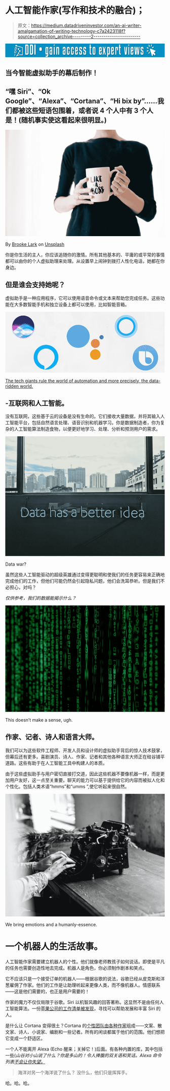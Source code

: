 # 人工智能作家(写作和技术的融合)；

> 原文：<https://medium.datadriveninvestor.com/an-ai-writer-amalgamation-of-writing-technology-c7a2423118f?source=collection_archive---------2----------------------->

[![](img/81dc089e4003cccb2b890107319a839e.png)](http://www.track.datadriveninvestor.com/1B9E)

## 当今智能虚拟助手的幕后制作！

## “嘿 Siri”、“Ok Google”、“Alexa”、“Cortana”、“Hi bix by”……我们都被这些短语包围着，或者说 4 个人中有 3 个人是！(随机事实使这看起来很明显。)

![](img/ca32b625d7c75991efc3e9743ddfd784.png)

By [Brooke Lark](https://unsplash.com/@brookelark?utm_source=medium&utm_medium=referral) on [Unsplash](https://unsplash.com?utm_source=medium&utm_medium=referral)

你是你生活的主人，你应该追随你的激情。所有其他基本的、平庸的或平常的事情都可以由你的个人虚拟助理来处理。从设置早上闹钟到拨打人性化电话，她都在你身边。

## 但是谁会支持她呢？

虚拟助手是一种应用程序，它可以使用语音命令或文本来帮助您完成任务。这些功能在大多数智能手机和独立设备上都可以使用，比如智能音箱。

![](img/623206d327729b2f96a42db94f6f6226.png)

[The tech giants rule the world of automation and more precisely, the data-ridden world.](http://cdn.shopify.com/s/files/1/0238/0391/articles/Untitled_design_2_1024x1024.png?v=1511215706)

## -互联网和人工智能。

没有互联网，这些基于云的设备是没有生命的。它们接收大量数据，并将其输入人工智能平台，包括自然语言处理、语音识别和机器学习。你是数据制造者，你为复杂的人工智能算法制造食物，以便更好地学习、处理、分析和预测用户的需求。

![](img/acf36572fb950ece5c6263d5be10f418.png)

Data war?

虽然这些人工智能驱动的超级英雄通过变得更聪明和使我们的任务更容易来正确地完成他们的工作，但他们可能仍然会引起隐私问题，他们会洗耳恭听。但是我们不必担心，对吗？

*仅供参考，我们的数据能揭示什么？*

![](img/f6c6a7a14a8fff8396c94522798c7215.png)

This doesn’t make a sense, ugh.

## 作家、记者、诗人和语言大师。

我们可以为这些软件工程师、开发人员和设计师的虚拟助手背后的惊人技术鼓掌，但幕后还有更多。喜剧演员、诗人、作家、记者和其他各种语言大师正在硅谷铺平道路。这些有助于在人工智能工具中构建人的本质。

由于这些虚拟助手与用户密切直接打交道，因此这些机器不要像机器一样，而是更加用户友好，这一点至关重要。聊天的能力可以基于提供给它的内容而被拟人化和个性化。包括人类术语“hmms”和“umms ”,使它听起来很自然。

![](img/39abaae62c8b642726655af4dec61d98.png)

We bring emotions and a humanly-essence.

# 一个机器人的生活故事。

人工智能作家需要建立机器人的个性。他们就像老师教孩子如何说话。即使是平凡的任务也需要创造性地去完成。机器人是角色，你必须制作剧本和笑点。

它不应该只是一个接受订单的机器人——根据谷歌的说法，谷歌已经从皮克斯和洋葱雇佣了作家。他们的工作是让助理听起来更像人类，而不像机器人。情感联系——这是他们需要的，也正是用户需要的！

作家的魔力不仅仅局限于谷歌。Siri 以机智风趣的回答著称。这显然不是由任何人工智能算法。一份[苹果公司的工作清单被发现](https://www.businessinsider.in/Apple-Is-Hiring-Writers-To-Give-Siri-More-Funny-Things-To-Say/articleshow/21441229.cms)，寻找可以帮助发展和丰富 Siri 的人。

是什么让 Cortana 变得很土？Cortana 的[个性团队由各种作家](https://money.cnn.com/2015/07/30/technology/windows10-microsoft-cortana/index.html)组成——文案、散文家、诗人、小说家、编剧和一些记者。所有的闲谈都属于他们的范围。他们想把它变成一个舒适区。

一个人不能离开 Alexa (Echo 醒来；关掉它！)后面。有各种内置的库，其中包括一些(*山谷对小山说了什么？你是多山的！令人捧腹的双关语和笑话。Alexa 命令列表[不会让你失望。](https://www.cnet.com/how-to/amazon-echo-the-complete-list-of-alexa-commands/)*

> 海洋对另一个海洋说了什么？
> 没什么，他们只是挥挥手。

哈。哈。哈。
